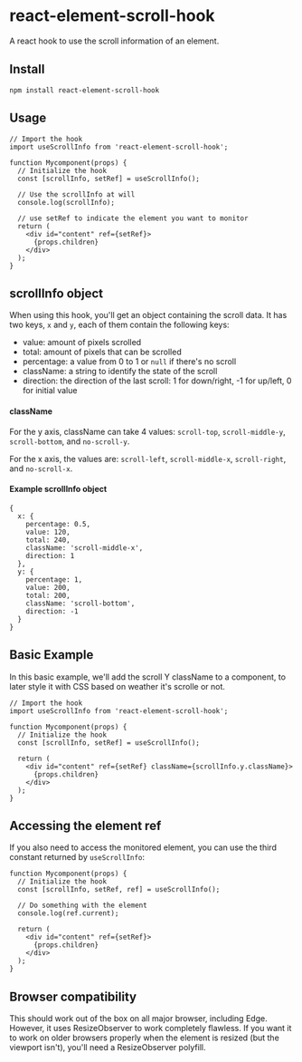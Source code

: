 # react-element-scroll-hook

A react hook to use the scroll information of an element.

## Install

`npm install react-element-scroll-hook`

## Usage

```
// Import the hook
import useScrollInfo from 'react-element-scroll-hook';

function Mycomponent(props) {
  // Initialize the hook
  const [scrollInfo, setRef] = useScrollInfo();

  // Use the scrollInfo at will
  console.log(scrollInfo);

  // use setRef to indicate the element you want to monitor
  return (
    <div id="content" ref={setRef}>
      {props.children}
    </div>
  );
}
```

## scrollInfo object

When using this hook, you'll get an object containing the scroll data. It has two keys, `x` and `y`, each of them contain the following keys:

- value: amount of pixels scrolled
- total: amount of pixels that can be scrolled
- percentage: a value from 0 to 1 or `null` if there's no scroll
- className: a string to identify the state of the scroll
- direction: the direction of the last scroll: 1 for down/right, -1 for up/left, 0 for initial value

#### className

For the y axis, className can take 4 values:
`scroll-top`, `scroll-middle-y`, `scroll-bottom`, and `no-scroll-y`.

For the x axis, the values are:
`scroll-left`, `scroll-middle-x`, `scroll-right`, and `no-scroll-x`.

#### Example scrollInfo object

```
{
  x: {
    percentage: 0.5,
    value: 120,
    total: 240,
    className: 'scroll-middle-x',
    direction: 1
  },
  y: {
    percentage: 1,
    value: 200,
    total: 200,
    className: 'scroll-bottom',
    direction: -1
  }
}
```

## Basic Example

In this basic example, we'll add the scroll Y className to a component, to later style it with CSS based on weather it's scrolle or not.

```
// Import the hook
import useScrollInfo from 'react-element-scroll-hook';

function Mycomponent(props) {
  // Initialize the hook
  const [scrollInfo, setRef] = useScrollInfo();

  return (
    <div id="content" ref={setRef} className={scrollInfo.y.className}>
      {props.children}
    </div>
  );
}
```

## Accessing the element ref

If you also need to access the monitored element, you can use the third constant returned by `useScrollInfo`:

```
function Mycomponent(props) {
  // Initialize the hook
  const [scrollInfo, setRef, ref] = useScrollInfo();

  // Do something with the element
  console.log(ref.current);

  return (
    <div id="content" ref={setRef}>
      {props.children}
    </div>
  );
}
```

## Browser compatibility

This should work out of the box on all major browser, including Edge. However, it uses ResizeObserver to work completely flawless.
If you want it to work on older browsers properly when the element is resized (but the viewport isn't), you'll need a ResizeObserver polyfill.
